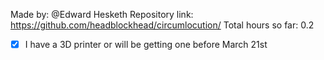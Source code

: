 Made by: @Edward Hesketh
Repository link: https://github.com/headblockhead/circumlocution/
Total hours so far: 0.2

- [x] I have a 3D printer or will be getting one before March 21st
